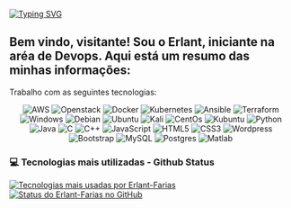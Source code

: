 <a href="https://git.io/typing-svg"><img src="https://readme-typing-svg.demolab.com?font=Fira+Code&pause=1000&width=435&lines=Dump+Sobre+Devops!" alt="Typing SVG" /></a>


## Bem vindo, visitante! Sou o Erlant, iniciante na aréa de Devops. Aqui está um resumo das minhas informações:

  Trabalho com as seguintes tecnologias: 
<p align="center">
  <img src="https://img.shields.io/badge/Amazon_AWS-3D40F2?style=flat-square&logo=amazon-aws&logoColor=white" alt="AWS" />  
  <img src="https://img.shields.io/badge/Openstack-F50501?style=flat-square&logo=openstack&logoColor=white" alt="Openstack" />
  <img src="https://img.shields.io/badge/Docker-2CE1F5?style=flat-square&logo=docker&logoColor=white" alt="Docker" />
  <img src="https://img.shields.io/badge/Kubernetes-F7DF1E?style=flat-square&logo=kubernetes&logoColor=black" alt="Kubernetes" />  
  <img src="https://img.shields.io/badge/Ansible-000000?style=flat-square&logo=ansible&logoColor=white" alt="Ansible" />
  <img src="https://img.shields.io/badge/Terraform-4444F5?style=flat-square&logo=terraform&logoColor=white" alt="Terraform" /> 
  <img src="https://img.shields.io/badge/Windows-0078D6?style=flat-square&logo=windows&logoColor=white" alt="Windows" />
  <img src="https://img.shields.io/badge/Debian-D70A53?style=flat-square&logo=debian&logoColor=white" alt="Debian" />
  <img src="https://img.shields.io/badge/Ubuntu-E95420?style=flat-square&logo=ubuntu&logoColor=white" alt="Ubuntu" />
  <img src="https://img.shields.io/badge/Kali-268BEE?style=flat-square&logo=kalilinux&logoColor=white" alt="Kali" />
  <img src="https://img.shields.io/badge/Cent%20Os-002260?style=flat-square&logo=centos&logoColor=white" alt="CentOs" />
  <img src="https://img.shields.io/badge/Kubuntu-230079C1?style=flat-square&logo=kubuntu&logoColor=white" alt="Kubuntu" />
  <img src="https://img.shields.io/badge/Python-3776AB?style=flat-square&logo=python&logoColor=white" alt="Python" />
  <img src="https://img.shields.io/badge/Java-ED8B00?style=flat-square&logo=openjdk&logoColor=white" alt="Java" />
  <img src="https://img.shields.io/badge/PhP-00599C?style=flat-square&logo=php&logoColor=white" alt="C" />
  <img src="https://img.shields.io/badge/C++-00599C?style=flat-square&logo=c%2B%2B&logoColor=white" alt="C++" />  
  <img src="https://img.shields.io/badge/JavaScript-F7DF1E?style=flat-square&logo=javascript&logoColor=black" alt="JavaScript" />
  <img src="https://img.shields.io/badge/HTML5-E34F26?style=flat-square&logo=html5&logoColor=white" alt="HTML5" />
  <img src="https://img.shields.io/badge/CSS3-1572B6?style=flat-square&logo=css3&logoColor=white" alt="CSS3" />
  <img src="https://img.shields.io/badge/Wordpress-276DC3?style=flat-square&logo=Wordpress&logoColor=white" alt="Wordpress" />
  <img src="https://img.shields.io/badge/Bootstrap-2CE1F5?style=flat-square&logo=bootstrap&logoColor=white" alt="Bootstrap" />
  <img src="https://img.shields.io/badge/MySQL-3D40F2?style=flat-square&logo=mysql&logoColor=white" alt="MySQL" />
  <img src="https://img.shields.io/badge/Postgres-4479A1?style=flat-square&logo=postgresql&logoColor=white" alt="Postgres" />
  <img src="https://img.shields.io/badge/Matlab-000000?style=flat-square&logo=matlab&logoColor=white" alt="Matlab" />

  

<h3>💻 Tecnologias mais utilizadas - Github Status</h3>
  <a href="https://github.com/erlant-farias">
    <img src="https://github-readme-stats.vercel.app/api/top-langs/?username=erlant-farias&layout=compact&theme=radical" alt="Tecnologias mais usadas por Erlant-Farias">
  </a>

  <a href="https://github.com/erlant-farias">
    <img src="https://github-readme-stats.vercel.app/api?username=erlant-farias&show_icons=true&theme=radical" alt="Status do Erlant-Farias no GitHub">
  </a>






